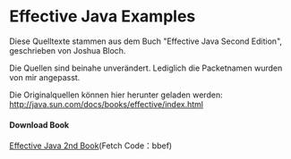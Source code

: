 # Effective Java Examples

Diese Quelltexte stammen aus dem Buch "Effective Java Second Edition", geschrieben von Joshua Bloch.

Die Quellen sind beinahe unverändert. Lediglich die Packetnamen wurden von mir angepasst.

Die Originalquellen können hier herunter geladen werden: http://java.sun.com/docs/books/effective/index.html

#### Download Book
[Effective Java 2nd Book](https://yunpan.cn/cMxaXZE3PFm6P)(Fetch Code：bbef)
